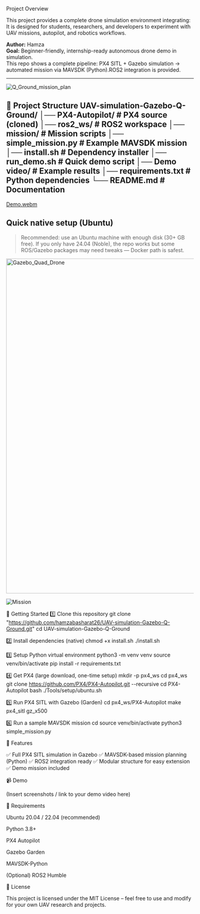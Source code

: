 Project Overview

This project provides a complete drone simulation environment integrating:
It is designed for students, researchers, and developers to experiment with UAV missions, autopilot, and robotics workflows.

**Author:** Hamza  
**Goal:** Beginner-friendly, internship-ready autonomous drone demo in simulation.  
This repo shows a complete pipeline: PX4 SITL + Gazebo simulation → automated mission via MAVSDK (Python).ROS2 integration is provided.

---

![Q_Ground_mission_plan](https://github.com/user-attachments/assets/1072de83-e2fb-4aa9-b219-26af9198e828)

📂 Project Structure
UAV-simulation-Gazebo-Q-Ground/
│── PX4-Autopilot/        # PX4 source (cloned)
│── ros2_ws/              # ROS2 workspace
│── mission/              # Mission scripts
│── simple_mission.py     # Example MAVSDK mission
│── install.sh            # Dependency installer
│── run_demo.sh           # Quick demo script
│── Demo video/           # Example results
│── requirements.txt      # Python dependencies
└── README.md             # Documentation
---

[Demo.webm](https://github.com/user-attachments/assets/1226f11a-e616-4e0d-8b4b-ce15ad755248)


## Quick native setup (Ubuntu)
> Recommended: use an Ubuntu machine with enough disk (30+ GB free). If you only have 24.04 (Noble), the repo works but some ROS/Gazebo packages may need tweaks — Docker path is safest.

<img width="1658" height="897" alt="Gazebo_Quad_Drone" src="https://github.com/user-attachments/assets/b1e1d1a7-0b04-4e92-926f-108304f3a3d0" />

![Mission](https://github.com/user-attachments/assets/2264fd44-e603-4b3c-9cb4-72a94615f93d)

🚀 Getting Started
1️⃣ Clone this repository
git clone "https://github.com/hamzabasharat26/UAV-simulation-Gazebo-Q-Ground.git"
cd UAV-simulation-Gazebo-Q-Ground

2️⃣ Install dependencies (native)
chmod +x install.sh
./install.sh

3️⃣ Setup Python virtual environment
python3 -m venv venv
source venv/bin/activate
pip install -r requirements.txt

4️⃣ Get PX4 (large download, one-time setup)
mkdir -p px4_ws
cd px4_ws
git clone https://github.com/PX4/PX4-Autopilot.git --recursive
cd PX4-Autopilot
bash ./Tools/setup/ubuntu.sh

5️⃣ Run PX4 SITL with Gazebo (Garden)
cd px4_ws/PX4-Autopilot
make px4_sitl gz_x500

6️⃣ Run a sample MAVSDK mission
cd <repo-root>
source venv/bin/activate
python3 simple_mission.py

🎯 Features

✅ Full PX4 SITL simulation in Gazebo
✅ MAVSDK-based mission planning (Python)
✅ ROS2 integration ready
✅ Modular structure for easy extension
✅ Demo mission included

📹 Demo

(Insert screenshots / link to your demo video here)

📌 Requirements

Ubuntu 20.04 / 22.04 (recommended)

Python 3.8+

PX4 Autopilot

Gazebo Garden

MAVSDK-Python

(Optional) ROS2 Humble

📜 License

This project is licensed under the MIT License – feel free to use and modify for your own UAV research and projects.
